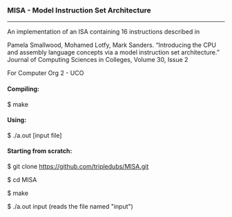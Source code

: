 ### MISA - Model Instruction Set Architecture 
***

An implementation of an ISA containing 16 instructions described in 

Pamela Smallwood, Mohamed Lotfy, Mark Sanders. “Introducing the CPU and assembly language concepts via a model instruction set architecture.” Journal of Computing Sciences in Colleges, Volume 30, Issue 2

For Computer Org 2 - UCO

#### Compiling:
$ make

#### Using:
$ ./a.out [input file]

#### Starting from scratch:
$ git clone https://github.com/tripledubs/MISA.git


$ cd MISA


$ make


$ ./a.out input (reads the file named "input")
